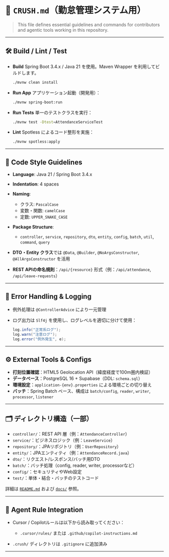 # 📘 `CRUSH.md`（勤怠管理システム用）

> This file defines essential guidelines and commands for contributors and agentic tools working in this repository.

---

## 🛠 Build / Lint / Test

* **Build**
  Spring Boot 3.4.x / Java 21 を使用。Maven Wrapper を利用してビルドします。

  ```bash
  ./mvnw clean install
  ```

* **Run App**
  アプリケーション起動（開発用）：

  ```bash
  ./mvnw spring-boot:run
  ```

* **Run Tests**
  単一のテストクラスを実行：

  ```bash
  ./mvnw test -Dtest=AttendanceServiceTest
  ```

* **Lint**
  Spotless によるコード整形を実施：

  ```bash
  ./mvnw spotless:apply
  ```

---

## 🧾 Code Style Guidelines

* **Language**: Java 21 / Spring Boot 3.4.x
* **Indentation**: 4 spaces
* **Naming**:

  * クラス: `PascalCase`
  * 変数・関数: `camelCase`
  * 定数: `UPPER_SNAKE_CASE`
* **Package Structure**:

  * `controller`, `service`, `repository`, `dto`, `entity`, `config`, `batch`, `util`, `command`, `query`
* **DTO・Entity クラス**では `@Data`, `@Builder`, `@NoArgsConstructor`, `@AllArgsConstructor` を活用
* **REST APIの命名規則**：`/api/{resource}` 形式（例：`/api/attendance`, `/api/leave-requests`）

---

## 🧪 Error Handling & Logging

* 例外処理は `@ControllerAdvice` により一元管理
* ログ出力は `Slf4j` を使用し、ログレベルを適切に分けて使用：

  ```java
  log.info("正常系ログ");
  log.warn("注意ログ");
  log.error("例外発生", e);
  ```

---

## ⚙ External Tools & Configs

* **打刻位置確認**：HTML5 Geolocation API（緯度経度で100m圏内検証）
* **データベース**：PostgreSQL 16 + Supabase（DDL: `schema.sql`）
* **環境設定**：`application-{env}.properties` による環境ごとの切り替え
* **バッチ**：Spring Batch ベース、構成は `batch/config`, `reader`, `writer`, `processor`, `listener`

---

## 🗂 ディレクトリ構造（一部）

* `controller/`：REST API 層（例：`AttendanceController`）
* `service/`：ビジネスロジック（例：`LeaveService`）
* `repository/`：JPAリポジトリ（例：`UserRepository`）
* `entity/`：JPAエンティティ（例：`AttendanceRecord.java`）
* `dto/`：リクエスト/レスポンス/バッチ用DTO
* `batch/`：バッチ処理（config, reader, writer, processorなど）
* `config/`：セキュリティやWeb設定
* `test/`：単体・結合・バッチのテストコード

詳細は [`README.md`](./README.md) および [`docs/`](./docs/) 参照。

---

## 📁 Agent Rule Integration

* Cursor / Copilotルールは以下から読み取ってください：

  * `.cursor/rules/` または `.github/copilot-instructions.md`
* `.crush/` ディレクトリは `.gitignore` に追加済み

---




